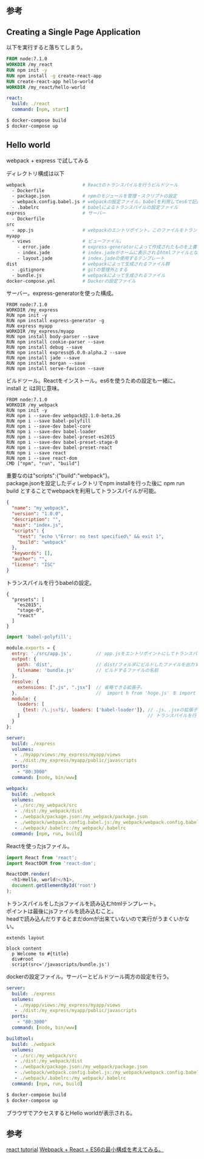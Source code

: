 
## 参考

## Creating a Single Page Application

以下を実行すると落ちてしまう。

```Dockerfile
FROM node:7.1.0
WORKDIR /my_react
RUN npm init -y
RUN npm install -g create-react-app
RUN create-react-app hello-world
WORKDIR /my_react/hello-world
```

```docker-compose.yml
react:
  build: ./react
  command: [npm, start]
```

```bash
$ docker-compose build
$ docker-compose up
```

## Hello world

webpack + express で試してみる

ディレクトリ構成は以下

```bash
webpack                     # Reactのトランスパイルを行うビルドツール
  - Dockerfile
  - package.json            # npmのモジュールを管理・スクリプトの設定
  - webpack.config.babel.js # webpackの設定ファイル。babelを利用してes6で記述可
  - .babelrc                # babelによるトランスパイルの設定ファイル
express                     # サーバー
  - Dockerfile
src
  - app.js                  # webpackのエントリポイント。このファイルをトランスパイルする。
myapp
  - views                   # ビューファイル。
    - error.jade            # express-generatorによって作成されたものを上書きする。
    - index.jade            # index.jadeがホームに表示されるhtmlファイルとなる。
    - layout.jade           # index.jadeの使用するテンプレート
dist                        # webpackによって生成されるファイル群
  - .gitignore              # gitの管理外とする
  - bundle.js               # webpackによって生成されるファイル
docker-compose.yml          # Dockerの設定ファイル
```

サーバー。express-generatorを使った構成。

```express/Dockerfile
FROM node:7.1.0
WORKDIR /my_express
RUN npm init -y
RUN npm install express-generator -g
RUN express myapp
WORKDIR /my_express/myapp
RUN npm install body-parser --save
RUN npm install cookie-parser --save
RUN npm install debug --save
RUN npm install express@5.0.0-alpha.2 --save
RUN npm install jade --save
RUN npm install morgan --save
RUN npm install serve-favicon --save
```

ビルドツール。Reactをインストール。es6を使うための設定も一緒に。  
install と iは同じ意味。

```webpack/Dockerfile
FROM node:7.1.0
WORKDIR /my_webpack
RUN npm init -y
RUN npm i --save-dev webpack@2.1.0-beta.26
RUN npm i --save babel-polyfill
RUN npm i --save-dev babel-core 
RUN npm i --save-dev babel-loader
RUN npm i --save-dev babel-preset-es2015
RUN npm i --save-dev babel-preset-stage-0
RUN npm i --save-dev babel-preset-react
RUN npm i --save react
RUN npm i --save react-dom
CMD ["npm", "run", "build"]
```

重要なのは"scripts":{"build":"webpack"}。   
package.jsonを設定したディレクトリでnpm installを行った後に
npm run build とすることでwebpackを利用してトランスパイルが可能。

```package.json
{
  "name": "my_webpack",
  "version": "1.0.0",
  "description": "",
  "main": "index.js",
  "scripts": {
    "test": "echo \"Error: no test specified\" && exit 1",
    "build": "webpack"
  },
  "keywords": [],
  "author": "",
  "license": "ISC"
}
```

トランスパイルを行うbabelの設定。

```.babelrc
{
  "presets": [
    "es2015",
    "stage-0",
    "react"
  ]
}
```

```webpack.config.babel.js
import 'babel-polyfill';

module.exports = {
  entry: './src/app.js',         // app.jsをエントリポイントにしてトランスパイルする。
  output: {
    path: 'dist',                // dist/フォルダにビルドしたファイルを出力する。
    filename: 'bundle.js'        // ビルドするファイルの名前
  },
  resolve: {
    extensions: [".js", ".jsx"]  // 省略できる拡張子。
  },                             //  import h from 'hoge.js' を import h from 'hoge'のように書ける
  module: {
    loaders: [
      {test: /\.jsx?$/, loaders: ['babel-loader']}, // .js、.jsxの拡張子のファイルにbabel-loaderを利用した
    ]                                               // トランスパイルを行う
  }
};
```

```docker-compose.yml
server:
  build: ./express
  volumes:
   - ./myapp/views:/my_express/myapp/views
   - ./dist:/my_express/myapp/public/javascripts
  ports:
    - "80:3000"
  command: [node, bin/www]

webpack:
  build: ./webpack
  volumes:
   - ./src:/my_webpack/src
   - ./dist:/my_webpack/dist
   - ./webpack/package.json:/my_webpack/package.json
   - ./webpack/webpack.config.babel.js:/my_webpack/webpack.config.babel.js
   - ./webpack/.babelrc:/my_webpack/.babelrc
  command: [npm, run, build]
```

Reactを使ったjsファイル。

```app.js
import React from 'react';
import ReactDOM from 'react-dom';

ReactDOM.render(
  <h1>Hello, world!</h1>,
  document.getElementById('root')
);
```

トランスパイルをしたjsファイルを読み込むhtmlテンプレート。  
ポイントは最後にjsファイルを読み込むこと。  
headで読み込んだりするとまだdomが出来ていないので実行がうまくいかない。

```index.jade
extends layout

block content
  p Welcome to #{title}
  div#root
  script(src='/javascripts/bundle.js')
```

dockerの設定ファイル。サーバーとビルドツール両方の設定を行う。

```docker-compose.yml
server:
  build: ./express
  volumes:
   - ./myapp/views:/my_express/myapp/views
   - ./dist:/my_express/myapp/public/javascripts
  ports:
    - "80:3000"
  command: [node, bin/www]

buildtool:
  build: ./webpack
  volumes:
   - ./src:/my_webpack/src
   - ./dist:/my_webpack/dist
   - ./webpack/package.json:/my_webpack/package.json
   - ./webpack/webpack.config.babel.js:/my_webpack/webpack.config.babel.js
   - ./webpack/.babelrc:/my_webpack/.babelrc
  command: [npm, run, build]
  ```

```bash
$ docker-compose build
$ docker-compose up
```

ブラウザでアクセスするとHello worldが表示される。

## 参考

[react tutorial][*1]
[Webpack + React + ES6の最小構成を考えてみる。][*2]

[*1]:https://facebook.github.io/react/docs/installation.html
[*2]:http://uraway.hatenablog.com/entry/2015/12/25/Webpack_%2B_React_%2B_ES6%E3%81%AE%E6%9C%80%E5%B0%8F%E6%A7%8B%E6%88%90%E3%82%92%E8%80%83%E3%81%88%E3%81%A6%E3%81%BF%E3%82%8B%E3%80%82
